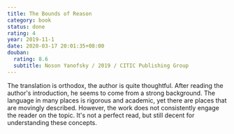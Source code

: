 ```yaml
---
title: The Bounds of Reason
category: book
status: done
rating: 4
year: 2019-11-1
date: 2020-03-17 20:01:35+08:00
douban:
  rating: 8.6
  subtitle: Noson Yanofsky / 2019 / CITIC Publishing Group
---
```


The translation is orthodox, the author is quite thoughtful. After reading the author's introduction, he seems to come from a strong background. The language in many places is rigorous and academic, yet there are places that are movingly described. However, the work does not consistently engage the reader on the topic. It's not a perfect read, but still decent for understanding these concepts.
